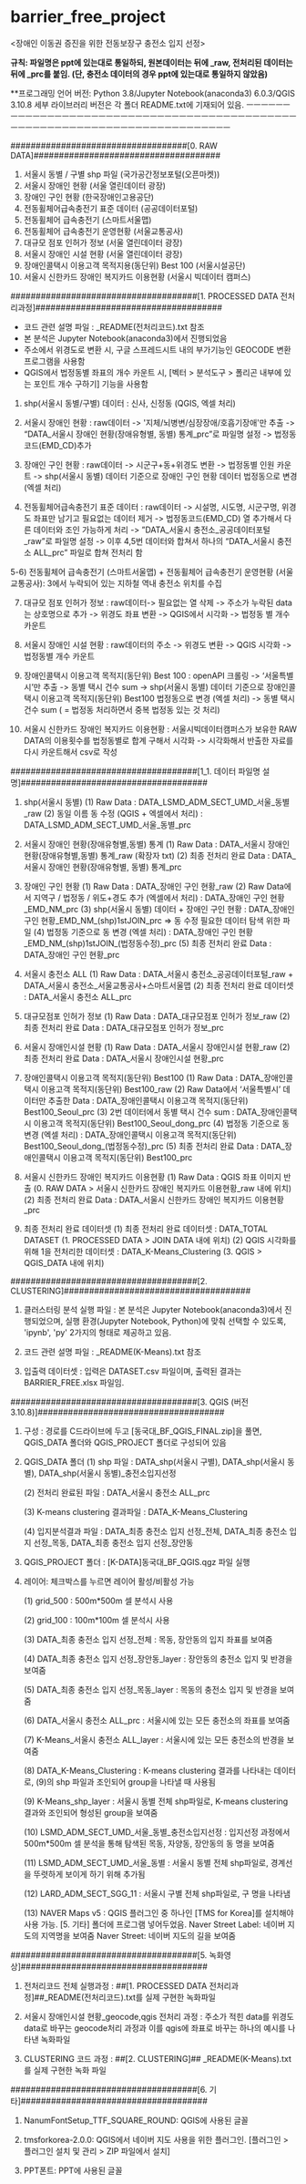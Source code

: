 # barrier_free_project

 <장애인 이동권 증진을 위한 전동보장구 충전소 입지 선정>



**규칙: 파일명은 ppt에 있는대로 통일하되, 원본데이터는 뒤에 _raw, 전처리된 데이터는 뒤에 _prc를 붙임. (단, 충전소 데이터의 경우 ppt에 있는대로 통일하지 않았음)**

**프로그래밍 언어 버전: Python 3.8/Jupyter Notebook(anaconda3) 6.0.3/QGIS 3.10.8
		     세부 라이브러리 버전은 각 폴더 README.txt에 기재되어 있음.
ㅡㅡㅡㅡㅡㅡㅡㅡㅡㅡㅡㅡㅡㅡㅡㅡㅡㅡㅡㅡㅡㅡㅡㅡㅡㅡㅡㅡㅡㅡㅡㅡㅡㅡㅡㅡㅡㅡㅡㅡㅡㅡㅡㅡㅡㅡㅡㅡㅡㅡㅡㅡㅡㅡㅡㅡㅡㅡㅡㅡㅡㅡㅡㅡㅡㅡㅡㅡㅡㅡㅡㅡㅡㅡㅡ


###################################[0. RAW DATA]#####################################

1) 서울시 동별 / 구별 shp 파일 (국가공간정보포털(오픈마켓))
2) 서울시 장애인 현황 (서울 열린데이터 광장)
3) 장애인 구인 현황 (한국장애인고용공단)
4) 전동휠체어급속충전기 표준 데이터 (공공데이터포털)
5) 전동휠체어 급속충전기 (스마트서울맵)
6) 전동휠체어 급속충전기 운영현황 (서울교통공사)
7) 대규모 점포 인허가 정보 (서울 열린데이터 광장)
8) 서울시 장애인 시설 현황 (서울 열린데이터 광장)
9) 장애인콜택시 이용고객 목적지용(동단위) Best 100 (서울시설공단)
10) 서울시 신한카드 장애인 복지카드 이용현황 (서울시 빅데이터 캠퍼스)



#####################################[1. PROCESSED DATA 전처리과정]#####################################

* 코드 관련 설명 파일 : _README(전처리코드).txt 참조
* 본 분석은 Jupyter Notebook(anaconda3)에서 진행되었음
* 주소에서 위경도로 변환 시, 구글 스프레드시트 내의 부가기능인 GEOCODE 변환프로그램을 사용함
* QGIS에서 법정동별 좌표의 개수 카운트 시, [벡터 > 분석도구 > 폴리곤 내부에 있는 포인트 개수 구하기] 기능을 사용함

1) shp(서울시 동별/구별) 데이터 
   : 신사, 신정동 (QGIS, 엑셀 처리)

2) 서울시 장애인 현황
   : raw데이터 -> '지체/뇌병변/심장장애/호흡기장애'만 추출 -> “DATA_서울시 장애인 현황(장애유형별, 동별) 통계_prc”로 파일명 설정 -> 법정동 코드(EMD_CD)추가 

3) 장애인 구인 현황
   : raw데이터 -> 시군구+동+위경도 변환 -> 법정동별 인원 카운트 -> shp(서울시 동별)      데이터 기준으로 장애인 구인 현황 데이터 법정동으로 변경 (엑셀 처리)

4) 전동휠체어급속충전기 표준 데이터
   : raw데이터 -> 시설명, 시도명, 시군구명, 위경도 좌표만 남기고 필요없는 데이터 제거 ->  법정동코드(EMD_CD) 열 추가해서 다른 데이터와 조인 가능하게 처리 -> ”DATA_서울시 충전소_공공데이터포털_raw”로 파일명 설정 ->  이후 4,5번 데이터와 합쳐서 하나의 “DATA_서울시 충전소 ALL_prc” 파일로 합쳐 전처리 함

5-6) 전동휠체어 급속충전기 (스마트서울맵) + 전동휠체어 급속충전기 운영현황 (서울교통공사): 3에서 누락되어 있는 지하철 역내 충전소 위치를 수집

7) 대규모 점포 인허가 정보
   : raw데이터-> 필요없는 열 삭제 -> 주소가 누락된 data는 상호명으로 추가 -> 위경도 좌표 변환 -> QGIS에서 시각화 -> 법정동 별 개수 카운트

8) 서울시 장애인 시설 현황
   : raw데이터의 주소 -> 위경도 변환 -> QGIS 시각화 -> 법정동별 개수 카운트

9) 장애인콜택시 이용고객 목적지(동단위) Best 100
   : openAPI 크롤링 -> ‘서울특별시’만 추출 -> 동별 택시 건수 sum  -> shp(서울시 동별) 데이터 기준으로 장애인콜택시 이용고객 목적지(동단위) Best100 법정동으로 변경 (엑셀 처리) -> 동별 택시 건수 sum ( = 법정동 처리하면서 중복 법정동 있는 것 처리)

10) 서울시 신한카드 장애인 복지카드 이용현황
   : 서울시빅데이터캠퍼스가 보유한 RAW DATA의 이용횟수를 법정동별로 합계 구해서 시각화 -> 시각화해서 반출한 자료를 다시 카운트해서 csv로 작성




#####################################[1_1. 데이터 파일명 설명]#####################################

1) shp(서울시 동별)
   (1) Raw Data
       	: DATA_LSMD_ADM_SECT_UMD_서울_동별_raw
   (2) 동일 이름 동 수정 (QGIS + 엑셀에서 처리)
       	: DATA_LSMD_ADM_SECT_UMD_서울_동별_prc

2) 서울시 장애인 현황(장애유형별,동별) 통계
   (1) Raw Data
       	: DATA_서울시 장애인 현황(장애유형별,동별) 통계_raw (확장자 txt)
   (2) 최종 전처리 완료 Data
       	: DATA_서울시 장애인 현황(장애유형별, 동별) 통계_prc

3) 장애인 구인 현황
   (1) Raw Data
       	: DATA_장애인 구인 현황_raw
   (2) Raw Data에서 지역구 / 법정동 / 위도+경도 추가 (엑셀에서 처리)
       	: DATA_장애인 구인 현황_EMD_NM_prc
   (3) shp(서울시 동별) 데이터 + 장애인 구인 현황
       	: DATA_장애인 구인 현황_EMD_NM_(shp)1stJOIN_prc
          	=> 동 수정 필요한 데이터 탐색 위한 파일
   (4) 법정동 기준으로 동 변경 (엑셀 처리)
        	: DATA_장애인 구인 현황_EMD_NM_(shp)1stJOIN_(법정동수정)_prc
   (5) 최종 전처리 완료 Data
        	: DATA_장애인 구인 현황_prc

4) 서울시 충전소 ALL
   (1) Raw Data
       	: DATA_서울시 충전소_공공데이터포털_raw
         	+ DATA_서울시 충전소_서울교통공사+스마트서울맵
   (2) 최종 전처리 완료 데이터셋
       	: DATA_서울시 충전소 ALL_prc

5) 대규모점포 인허가 정보
   (1) Raw Data
       	: DATA_대규모점포 인허가 정보_raw
   (2) 최종 전처리 완료 Data
       	: DATA_대규모점포 인허가 정보_prc

6) 서울시 장애인시설 현황
   (1) Raw Data
       	: DATA_서울시 장애인시설 현황_raw
   (2) 최종 전처리 완료 Data
       	: DATA_서울시 장애인시설 현황_prc

7) 장애인콜택시 이용고객 목적지(동단위) Best100
   (1) Raw Data
       	: DATA_장애인콜택시 이용고객 목적지(동단위) Best100_raw
   (2) Raw Data에서 ‘서울특별시’ 데이터만 추출한 Data
       	: DATA_장애인콜택시 이용고객 목적지(동단위) Best100_Seoul_prc
   (3) 2번 데이터에서 동별 택시 건수 sum
       	: DATA_장애인콜택시 이용고객 목적지(동단위) Best100_Seoul_dong_prc
   (4) 법정동 기준으로 동 변경 (엑셀 처리)
       	: DATA_장애인콜택시 이용고객 목적지(동단위) Best100_Seoul_dong_(법정동수정)_prc
   (5) 최종 전처리 완료 Data
       	: DATA_장애인콜택시 이용고객 목적지(동단위) Best100_prc
  
8) 서울시 신한카드 장애인 복지카드 이용현황
   (1) Raw Data
       	: QGIS 좌표 이미지 반출 (0. RAW DATA > 서울시 신한카드 장애인 복지카드 이용현황_raw 내에 위치)
   (2) 최종 전처리 완료 Data
       	: DATA_서울시 신한카드 장애인 복지카드 이용현황_prc

9) 최종 전처리 완료 데이터셋
   (1) 최종 전처리 완료 데이터셋
       	: DATA_TOTAL DATASET (1. PROCESSED DATA > JOIN DATA 내에 위치)
   (2) QGIS 시각화를 위해 1을 전처리한 데이터셋
       	: DATA_K-Means_Clustering (3. QGIS > QGIS_DATA 내에 위치)





#####################################[2. CLUSTERING]#####################################

1) 클러스터링 분석 실행 파일
    : 본 분석은 Jupyter Notebook(anaconda3)에서 진행되었으며, 실행 환경(Jupyter Notebook, Python)에 맞춰 선택할 수 있도록, 'ipynb', 'py' 2가지의 형태로 제공하고 있음. 

2) 코드 관련 설명 파일
    : _README(K-Means).txt 참조

3) 입출력 데이터셋 
    : 입력은 DATASET.csv 파일이며, 출력된 결과는 BARRIER_FREE.xlsx 파일임.






#####################################[3. QGIS (버전 3.10.8)]#####################################

1) 구성
   : 경로를 C드라이브에 두고 [동국대_BF_QGIS_FINAL.zip]을 풀면, QGIS_DATA 폴더와 QGIS_PROJECT 폴더로 구성되어 있음


2) QGIS_DATA 폴더
   (1) shp 파일
       	: DATA_shp(서울시 구별),
         	 DATA_shp(서울시 동별),
         	 DATA_shp(서울시 동별)_충전소입지선정
		 
   (2) 전처리 완료된 파일
       	: DATA_서울시 충전소 ALL_prc
	
   (3) K-means clustering 결과파일
       	: DATA_K-Means_Clustering
	
   (4) 입지분석결과 파일
       	: DATA_최종 충전소 입지 선정_전체, 
        	 DATA_최종 충전소 입지 선정_목동,
        	 DATA_최종 충전소 입지 선정_장안동

3) QGIS_PROJECT 폴더
   : [K-DATA]동국대_BF_QGIS.qgz 파일 실행


4) 레이어: 체크박스를 누르면 레이어 활성/비활성 가능

   (1) grid_500 
       	: 500m*500m 셀 분석시 사용
	
   (2) grid_100 
       	: 100m*100m 셀 분석시 사용
	
   (3) DATA_최종 충전소 입지 선정_전체 
       	: 목동, 장안동의 입지 좌표를 보여줌
	
   (4) DATA_최종 충전소 입지 선정_장안동_layer 
       	: 장안동의 충전소 입지 및 반경을 보여줌
	
   (5) DATA_최종 충전소 입지 선정_목동_layer 
       	: 목동의 충전소 입지 및 반경을 보여줌
	
   (6) DATA_서울시 충전소 ALL_prc 
       	: 서울시에 있는 모든 충전소의 좌표를 보여줌
	
   (7) K-Means_서울시 충전소 ALL_layer 
       	: 서울시에 있는 모든 충전소의 반경을 보여줌
	
   (8) DATA_K-Means_Clustering 
       	: K-means clustering 결과를 나타내는 데이터로, (9)의 shp 파일과 조인되어 group을 나타낼 때 사용됨
	
   (9) K-Means_shp_layer
       	: 서울시 동별 전체 shp파일로, K-means clustering 결과와 조인되어 형성된 group을 보여줌
	
   (10) LSMD_ADM_SECT_UMD_서울_동별_충전소입지선정 
       	: 입지선정 과정에서 500m*500m 셀 분석을 통해 탐색된 목동, 자양동, 장안동의 동 명을 보여줌
	
   (11) LSMD_ADM_SECT_UMD_서울_동별
       	: 서울시 동별 전체 shp파일로, 경계선을 뚜렷하게 보이게 하기 위해 추가됨
	
   (12) LARD_ADM_SECT_SGG_11
       	: 서울시 구별 전체 shp파일로, 구 명을 나타냄
	
   (13) NAVER Maps v5
       	: QGIS 플러그인 중 하나인 [TMS for Korea]를 설치해야 사용 가능. [5. 기타] 폴더에 프로그램 넣어두었음. 
         	Naver Street Label: 네이버 지도의 지역명을 보여줌
         	Naver Street: 네이버 지도의 길을 보여줌







#####################################[5. 녹화영상]#####################################
1) 전처리코드 전체 실행과정
   : ##[1. PROCESSED DATA 전처리과정]##_README(전처리코드).txt를 실제 구현한 녹화파일
   
2) 서울시 장애인시설 현황_geocode,qgis 전처리 과정
   : 주소가 적힌 data를 위경도 data로 바꾸는 geocode처리 과정과 이를 qgis에 좌표로 바꾸는 하나의 예시를 나타낸 녹화파일
   
3) CLUSTERING 코드 과정
   : ##[2. CLUSTERING]## _README(K-Means).txt를 실제 구현한 녹화 파일





#####################################[6. 기타]#####################################
1) NanumFontSetup_TTF_SQUARE_ROUND: QGIS에 사용된 글꼴

3) tmsforkorea-2.0.0: QGIS에서 네이버 지도 사용을 위한 플러그인. [플러그인 > 플러그인 설치 및 관리 > ZIP 파일에서 설치]

5) PPT폰트: PPT에 사용된 글꼴


